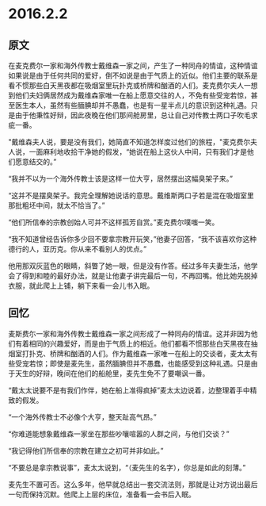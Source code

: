 # 2016.2.2

## 原文

在麦克费尔一家和海外传教士戴维森一家之间，产生了一种同舟的情谊，这种情谊如果说是由于任何共同的爱好，倒不如说是由于气质上的近似。他们主要的联系是看不惯那些白天黑夜都在吸烟室里玩扑克或桥牌和酗酒的人们。麦克费尔夫人一想到他们夫妇俩居然成为戴维森家唯一在船上愿意交往的人，不免有些受宠若惊，甚至医生本人，虽然有些腼腆却并不愚蠢，也是有一星半点儿的意识到这种礼遇。只是由于他秉性好辩，因此夜晚在他们那间舱房里，总让自己对传教士两口子吹毛求疵一番。

"戴维森夫人说，要是没有我们，她简直不知道怎样度过他们的旅程，"麦克费尔夫人说，一面麻利地收拾干净她的假发，“她说在船上这伙人中间，只有我们才是他们愿意结交的。”

“我并不以为一个海外传教士该是这样一位大亨，居然摆出这幅臭架子来。”

“这并不是摆臭架子。我完全理解她说话的意思。戴维斯两口子若是混在吸烟室里那批粗坯中间，就太不恰当了。”

“他们所信奉的宗教创始人可并不这样孤芳自赏。”麦克费尔噗嗤一笑。

“我不知道曾经告诉你多少回不要拿宗教开玩笑，”他妻子回答，“我不该喜欢你这种德行的人，亚历克。你从来不看别人的优点。”

他用那双灰蓝色的眼睛，斜瞥了她一眼，但是没有作答。经过多年夫妻生活，他学会了得到和睦的最好办法，就是让他妻子讲完最后一句，不再回嘴。他比她先脱掉衣服，就此爬上上铺，躺下来看一会儿书入眠。



## 回忆

麦斯费尓一家和海外传教士戴维森一家之间形成了一种同舟的情谊。这并非因为他们有着相同的兴趣爱好，而是由于气质上的相近。他们都看不惯那些白天黑夜在抽烟室打扑克、桥牌和酗酒的人们。作为戴维森一家唯一在船上的交谈者，麦太太有些受宠若惊；即使是麦先生，虽然腼腆但并不愚蠢，也能感受到这种礼遇。只是由于天生的好辩，晚间在他们的船舱里，麦先生免不了要嘲讽一番。

“戴太太说要不是有我们作伴，她在船上准得疯掉”麦太太边说着，边整理着手中精致的假发。

“一个海外传教士不必像个大亨，整天趾高气昂。”

“你难道能想象戴维森一家坐在那些吵嚷喧嚣的人群之间，与他们交谈？”

“我记得他们所信奉的宗教在建立之初可并非如此。”

“不要总是拿宗教说事”，麦太太说到，“（麦先生的名字），你总是如此的刻薄。”

麦先生不置可否。这么多年，他早就总结出一套交流法则，那就是让对方说出最后一句而保持沉默。他爬上上层的床位，准备看一会书后入眠。

